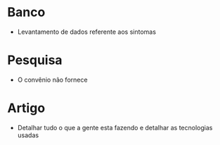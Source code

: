 # Banco
- Levantamento de dados referente aos sintomas

# Pesquisa
- O convênio não fornece 


# Artigo
- Detalhar tudo o que a gente esta fazendo e detalhar as tecnologias usadas